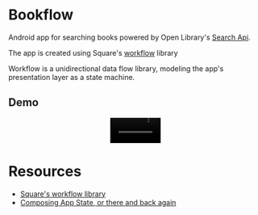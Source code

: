 # Bookflow
Android app for searching books powered by Open Library's [Search Api](https://openlibrary.org/dev/docs/api/search). 

The app is created using Square's [workflow](https://github.com/square/workflow-kotlin/tree/main) library

Workflow is a unidirectional data flow library, modeling the app's presentation layer as a state machine.

## Demo
<div align="center">
<video width = "100" src = "https://github.com/user-attachments/assets/78160e2a-c588-4cf1-8231-511fba6fec2f"></video>
</div>

# Resources
- [Square's workflow library](https://github.com/square/workflow-kotlin/tree/main)
- [Composing App State, or there and back again](https://medium.com/googledeveloperseurope/composing-app-state-or-there-and-back-again-8526e01c3f8f)
 


